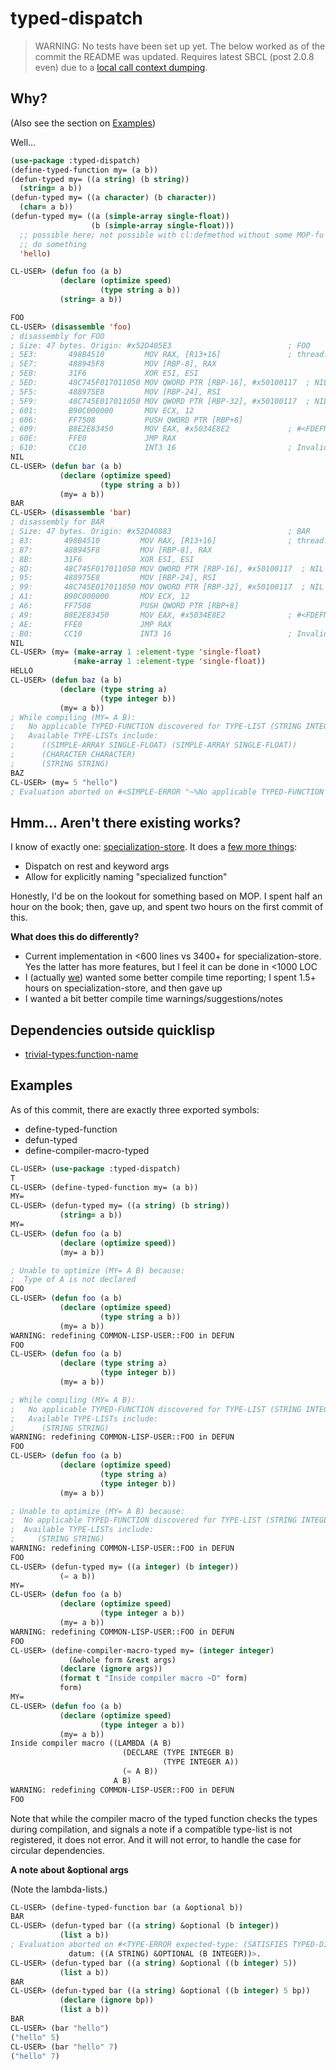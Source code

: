 # typed-dispatch

>WARNING: No tests have been set up yet. The below worked as of the commit the README was updated.
>Requires latest SBCL (post 2.0.8 even) due to a [local call context dumping](https://github.com/sbcl/sbcl/commit/135afdf39381266ffd4baeeeb285fb11868fd57b).


## Why?

(Also see the section on [Examples](#examples))

Well...

```lisp
(use-package :typed-dispatch)
(define-typed-function my= (a b))
(defun-typed my= ((a string) (b string))
  (string= a b))
(defun-typed my= ((a character) (b character))
  (char= a b))
(defun-typed my= ((a (simple-array single-float))
                  (b (simple-array single-float)))
  ;; possible here; not possible with cl:defmethod without some MOP-fu
  ;; do something
  'hello)
```

```lisp
CL-USER> (defun foo (a b)
           (declare (optimize speed)
                    (type string a b))
           (string= a b))

FOO
CL-USER> (disassemble 'foo)
; disassembly for FOO
; Size: 47 bytes. Origin: #x52D405E3                          ; FOO
; 5E3:       498B4510         MOV RAX, [R13+16]               ; thread.binding-stack-pointer
; 5E7:       488945F8         MOV [RBP-8], RAX
; 5EB:       31F6             XOR ESI, ESI
; 5ED:       48C745F017011050 MOV QWORD PTR [RBP-16], #x50100117  ; NIL
; 5F5:       488975E8         MOV [RBP-24], RSI
; 5F9:       48C745E017011050 MOV QWORD PTR [RBP-32], #x50100117  ; NIL
; 601:       B90C000000       MOV ECX, 12
; 606:       FF7508           PUSH QWORD PTR [RBP+8]
; 609:       B8E2E83450       MOV EAX, #x5034E8E2             ; #<FDEFN SB-KERNEL:STRING=*>
; 60E:       FFE0             JMP RAX
; 610:       CC10             INT3 16                         ; Invalid argument count trap
NIL
CL-USER> (defun bar (a b)
           (declare (optimize speed)
                    (type string a b))
           (my= a b))
BAR
CL-USER> (disassemble 'bar)
; disassembly for BAR
; Size: 47 bytes. Origin: #x52D40883                          ; BAR
; 83:       498B4510         MOV RAX, [R13+16]                ; thread.binding-stack-pointer
; 87:       488945F8         MOV [RBP-8], RAX
; 8B:       31F6             XOR ESI, ESI
; 8D:       48C745F017011050 MOV QWORD PTR [RBP-16], #x50100117  ; NIL
; 95:       488975E8         MOV [RBP-24], RSI
; 99:       48C745E017011050 MOV QWORD PTR [RBP-32], #x50100117  ; NIL
; A1:       B90C000000       MOV ECX, 12
; A6:       FF7508           PUSH QWORD PTR [RBP+8]
; A9:       B8E2E83450       MOV EAX, #x5034E8E2              ; #<FDEFN SB-KERNEL:STRING=*>
; AE:       FFE0             JMP RAX
; B0:       CC10             INT3 16                          ; Invalid argument count trap
NIL
CL-USER> (my= (make-array 1 :element-type 'single-float)
              (make-array 1 :element-type 'single-float))
HELLO
CL-USER> (defun baz (a b)
           (declare (type string a)
                    (type integer b))
           (my= a b))
; While compiling (MY= A B): 
;   No applicable TYPED-FUNCTION discovered for TYPE-LIST (STRING INTEGER).
;   Available TYPE-LISTs include:
;      ((SIMPLE-ARRAY SINGLE-FLOAT) (SIMPLE-ARRAY SINGLE-FLOAT))
;      (CHARACTER CHARACTER)
;      (STRING STRING)
BAZ
CL-USER> (my= 5 "hello")
; Evaluation aborted on #<SIMPLE-ERROR "~%No applicable TYPED-FUNCTION discovered for TYPE-LIST ~D.~%Available TYPE-LISTs include:~%   ~{~D~^~%   ~}" {1004FC50D3}>.
```

## Hmm... Aren't there existing works?

I know of exactly one: [specialization-store](https://github.com/markcox80/specialization-store). It does a [few more things](https://github.com/markcox80/specialization-store/wiki):

- Dispatch on rest and keyword args
- Allow for explicitly naming "specialized function"

Honestly, I'd be on the lookout for something based on MOP. I spent half an hour on the book; then, gave up, and spent two hours on the first commit of this.

**What does this do differently?**

- Current implementation in <600 lines vs 3400+ for specialization-store. Yes the latter has more features, but I feel it can be done in <1000 LOC
- I (actually [we](https://github.com/commander-trashdin/cl-overload)) wanted some better compile time reporting; I spent 1.5+ hours on specialization-store, and then gave up
- I wanted a bit better compile time warnings/suggestions/notes

## Dependencies outside quicklisp

- [trivial-types:function-name](https://github.com/digikar99/trivial-types)

## Examples

As of this commit, there are exactly three exported symbols:

- define-typed-function
- defun-typed
- define-compiler-macro-typed

```lisp
CL-USER> (use-package :typed-dispatch)
T
CL-USER> (define-typed-function my= (a b))
MY=
CL-USER> (defun-typed my= ((a string) (b string))
           (string= a b))
MY=
CL-USER> (defun foo (a b)
           (declare (optimize speed))
           (my= a b))

; Unable to optimize (MY= A B) because:
;  Type of A is not declared
FOO
CL-USER> (defun foo (a b)
           (declare (optimize speed)
                    (type string a b))
           (my= a b))
WARNING: redefining COMMON-LISP-USER::FOO in DEFUN
FOO
CL-USER> (defun foo (a b)
           (declare (type string a)
                    (type integer b))
           (my= a b))

; While compiling (MY= A B): 
;   No applicable TYPED-FUNCTION discovered for TYPE-LIST (STRING INTEGER).
;   Available TYPE-LISTs include:
;      (STRING STRING)
WARNING: redefining COMMON-LISP-USER::FOO in DEFUN
FOO
CL-USER> (defun foo (a b)
           (declare (optimize speed)
                    (type string a)
                    (type integer b))
           (my= a b))

; Unable to optimize (MY= A B) because:
;  No applicable TYPED-FUNCTION discovered for TYPE-LIST (STRING INTEGER).
;  Available TYPE-LISTs include:
;     (STRING STRING)
WARNING: redefining COMMON-LISP-USER::FOO in DEFUN
FOO
CL-USER> (defun-typed my= ((a integer) (b integer))
           (= a b))
MY=
CL-USER> (defun foo (a b)
           (declare (optimize speed)
                    (type integer a b))
           (my= a b))
WARNING: redefining COMMON-LISP-USER::FOO in DEFUN
FOO
CL-USER> (define-compiler-macro-typed my= (integer integer)
             (&whole form &rest args)
           (declare (ignore args))
           (format t "Inside compiler macro ~D" form)
           form)
MY=
CL-USER> (defun foo (a b)
           (declare (optimize speed)
                    (type integer a b))
           (my= a b))
Inside compiler macro ((LAMBDA (A B)
                         (DECLARE (TYPE INTEGER B)
                                  (TYPE INTEGER A))
                         (= A B))
                       A B)
WARNING: redefining COMMON-LISP-USER::FOO in DEFUN
FOO
```

Note that while the compiler macro of the typed function checks the types during compilation, and signals a note if a compatible type-list is not registered, it does not error. And it will not error, to handle the case for circular dependencies.

**A note about &optional args**

(Note the lambda-lists.)

```lisp
CL-USER> (define-typed-function bar (a &optional b))
BAR
CL-USER> (defun-typed bar ((a string) &optional (b integer)) 
           (list a b))
; Evaluation aborted on #<TYPE-ERROR expected-type: (SATISFIES TYPED-DISPATCH::TYPED-LAMBDA-LIST-P)
             datum: ((A STRING) &OPTIONAL (B INTEGER))>.
CL-USER> (defun-typed bar ((a string) &optional ((b integer) 5))
           (list a b))
BAR
CL-USER> (defun-typed bar ((a string) &optional ((b integer) 5 bp))
           (declare (ignore bp))
           (list a b))
BAR
CL-USER> (bar "hello")
("hello" 5)
CL-USER> (bar "hello" 7)
("hello" 7)
```
